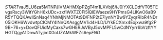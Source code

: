 $START$vaJ5LU6za5MTNPJIVMAHMXpPZgT4m1LXVbj6/iJ0iYXCLDdfVT05TEvgsRscy3WitYGhH6xUDc+zxflWXTZ0Fl5lQIEWaeze9HYPmsG4LlKwO6aB9R5YTQQKAwIlSnNsq4YNhMjNMOTAt9D/FNP2tE7lynNYBw9YZyqrRIbR4NDr05iOKH6WvdwtpCICMY4INnQXAsggMV1id4HLD/UYkECXmx4Exjxwa9fg2P9B+76+y+DovQFUidMyCaxs7wGHERJsVByJ5ovMPFL5wCdNYyrr6bVzftYYHGTQgyA1DnwATyjimXGoUZAMkWFZs6ep$END$